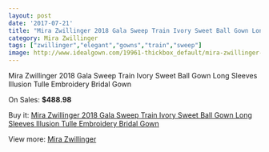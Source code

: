 ```yaml
---
layout: post
date: '2017-07-21'
title: "Mira Zwillinger 2018 Gala Sweep Train Ivory Sweet Ball Gown Long Sleeves Illusion Tulle Embroidery Bridal Gown"
category: Mira Zwillinger
tags: ["zwillinger","elegant","gowns","train","sweep"]
image: http://www.idealgown.com/19961-thickbox_default/mira-zwillinger-2018-gala-sweep-train-ivory-sweet-ball-gown-long-sleeves-illusion-tulle-embroidery-bridal-gown.jpg
---
```

Mira Zwillinger 2018 Gala Sweep Train Ivory Sweet Ball Gown Long Sleeves Illusion Tulle Embroidery Bridal Gown

On Sales: **$488.98**
<a href="https://www.idealgown.com/en/mira-zwillinger/7702-mira-zwillinger-2018-gala-sweep-train-ivory-sweet-ball-gown-long-sleeves-illusion-tulle-embroidery-bridal-gown.html"><amp-img layout="responsive" width="600" height="600" src="//www.idealgown.com/19961-thickbox_default/mira-zwillinger-2018-gala-sweep-train-ivory-sweet-ball-gown-long-sleeves-illusion-tulle-embroidery-bridal-gown.jpg" alt="Mira Zwillinger 2018 Gala Sweep Train Ivory Sweet Ball Gown Long Sleeves Illusion Tulle Embroidery Bridal Gown 0" /></a>
<a href="https://www.idealgown.com/en/mira-zwillinger/7702-mira-zwillinger-2018-gala-sweep-train-ivory-sweet-ball-gown-long-sleeves-illusion-tulle-embroidery-bridal-gown.html"><amp-img layout="responsive" width="600" height="600" src="//www.idealgown.com/19964-thickbox_default/mira-zwillinger-2018-gala-sweep-train-ivory-sweet-ball-gown-long-sleeves-illusion-tulle-embroidery-bridal-gown.jpg" alt="Mira Zwillinger 2018 Gala Sweep Train Ivory Sweet Ball Gown Long Sleeves Illusion Tulle Embroidery Bridal Gown 1" /></a>
<a href="https://www.idealgown.com/en/mira-zwillinger/7702-mira-zwillinger-2018-gala-sweep-train-ivory-sweet-ball-gown-long-sleeves-illusion-tulle-embroidery-bridal-gown.html"><amp-img layout="responsive" width="600" height="600" src="//www.idealgown.com/19963-thickbox_default/mira-zwillinger-2018-gala-sweep-train-ivory-sweet-ball-gown-long-sleeves-illusion-tulle-embroidery-bridal-gown.jpg" alt="Mira Zwillinger 2018 Gala Sweep Train Ivory Sweet Ball Gown Long Sleeves Illusion Tulle Embroidery Bridal Gown 2" /></a>
<a href="https://www.idealgown.com/en/mira-zwillinger/7702-mira-zwillinger-2018-gala-sweep-train-ivory-sweet-ball-gown-long-sleeves-illusion-tulle-embroidery-bridal-gown.html"><amp-img layout="responsive" width="600" height="600" src="//www.idealgown.com/19962-thickbox_default/mira-zwillinger-2018-gala-sweep-train-ivory-sweet-ball-gown-long-sleeves-illusion-tulle-embroidery-bridal-gown.jpg" alt="Mira Zwillinger 2018 Gala Sweep Train Ivory Sweet Ball Gown Long Sleeves Illusion Tulle Embroidery Bridal Gown 3" /></a>

Buy it: [Mira Zwillinger 2018 Gala Sweep Train Ivory Sweet Ball Gown Long Sleeves Illusion Tulle Embroidery Bridal Gown](https://www.idealgown.com/en/mira-zwillinger/7702-mira-zwillinger-2018-gala-sweep-train-ivory-sweet-ball-gown-long-sleeves-illusion-tulle-embroidery-bridal-gown.html "Mira Zwillinger 2018 Gala Sweep Train Ivory Sweet Ball Gown Long Sleeves Illusion Tulle Embroidery Bridal Gown")

View more: [Mira Zwillinger](https://www.idealgown.com/en/156-mira-zwillinger "Mira Zwillinger")